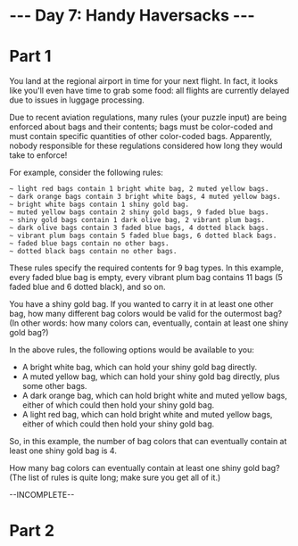 <h1>--- Day 7: Handy Haversacks ---</h1>

# Part 1
You land at the regional airport in time for your next flight. In fact, it looks like you'll even have time to grab some food: all flights are currently delayed due to issues in luggage processing.

Due to recent aviation regulations, many rules (your puzzle input) are being enforced about bags and their contents; bags must be color-coded and must contain specific quantities of other color-coded bags. Apparently, nobody responsible for these regulations considered how long they would take to enforce!

For example, consider the following rules:

    ~ light red bags contain 1 bright white bag, 2 muted yellow bags.
    ~ dark orange bags contain 3 bright white bags, 4 muted yellow bags.
    ~ bright white bags contain 1 shiny gold bag.
    ~ muted yellow bags contain 2 shiny gold bags, 9 faded blue bags.
    ~ shiny gold bags contain 1 dark olive bag, 2 vibrant plum bags.
    ~ dark olive bags contain 3 faded blue bags, 4 dotted black bags.
    ~ vibrant plum bags contain 5 faded blue bags, 6 dotted black bags.
    ~ faded blue bags contain no other bags.
    ~ dotted black bags contain no other bags.
These rules specify the required contents for 9 bag types. In this example, every faded blue bag is empty, every vibrant plum bag contains 11 bags (5 faded blue and 6 dotted black), and so on.

You have a shiny gold bag. If you wanted to carry it in at least one other bag, how many different bag colors would be valid for the outermost bag? (In other words: how many colors can, eventually, contain at least one shiny gold bag?)

In the above rules, the following options would be available to you:

- A bright white bag, which can hold your shiny gold bag directly.
- A muted yellow bag, which can hold your shiny gold bag directly, plus some other bags.
- A dark orange bag, which can hold bright white and muted yellow bags, either of which could then hold your shiny gold bag.
- A light red bag, which can hold bright white and muted yellow bags, either of which could then hold your shiny gold bag.

So, in this example, the number of bag colors that can eventually contain at least one shiny gold bag is 4.

How many bag colors can eventually contain at least one shiny gold bag? (The list of rules is quite long; make sure you get all of it.)


--INCOMPLETE--

# Part 2